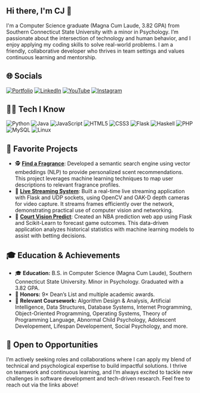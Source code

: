 ## Hi there, I'm CJ 👋

I'm a Computer Science graduate (Magna Cum Laude, 3.82 GPA) from Southern Connecticut State University with a minor in Psychology. I’m passionate about the intersection of technology and human behavior, and I enjoy applying my coding skills to solve real-world problems. I am a friendly, collaborative developer who thrives in team settings and values continuous learning and mentorship.

## 🌐 Socials
[![Portfolio](https://img.shields.io/badge/Portfolio-%23000000.svg?style=for-the-badge&logo=firefox&logoColor=#FF7139)](https://comonahan.com) [![LinkedIn](https://img.shields.io/badge/linkedin-%230077B5.svg?style=for-the-badge&logo=linkedin&logoColor=white)](https://www.linkedin.com/in/cornelius-monahan) [![YouTube](https://img.shields.io/badge/YouTube-%23FF0000.svg?style=for-the-badge&logo=YouTube&logoColor=white)](https://www.youtube.com/@CoMonahann) [![Instagram](https://img.shields.io/badge/Instagram-%23E4405F.svg?style=for-the-badge&logo=Instagram&logoColor=white)](https://www.instagram.com/cjmonahann)


## 🐱‍💻 Tech I Know
![Python](https://img.shields.io/badge/python-3670A0?style=for-the-badge&logo=python&logoColor=ffdd54) ![Java](https://img.shields.io/badge/java-%23ED8B00.svg?style=for-the-badge&logo=openjdk&logoColor=white) ![JavaScript](https://img.shields.io/badge/javascript-%23323330.svg?style=for-the-badge&logo=javascript&logoColor=%23F7DF1E) ![HTML5](https://img.shields.io/badge/html5-%23E34F26.svg?style=for-the-badge&logo=html5&logoColor=white) ![CSS3](https://img.shields.io/badge/css3-%231572B6.svg?style=for-the-badge&logo=css3&logoColor=white) ![Flask](https://img.shields.io/badge/flask-%23000.svg?style=for-the-badge&logo=flask&logoColor=white) ![Haskell](https://img.shields.io/badge/Haskell-5e5086?style=for-the-badge&logo=haskell&logoColor=white) ![PHP](https://img.shields.io/badge/php-%23777BB4.svg?style=for-the-badge&logo=php&logoColor=white) ![MySQL](https://img.shields.io/badge/mysql-4479A1.svg?style=for-the-badge&logo=mysql&logoColor=white) ![Linux](https://img.shields.io/badge/Linux-FCC624?style=for-the-badge&logo=linux&logoColor=black)

## 🚀 Favorite Projects

- 🕵️ [**Find a Fragrance**](https://github.com/CJMonahann/Find-a-Fragrance): Developed a semantic search engine using vector embeddings (NLP) to provide personalized scent recommendations. This project leverages machine learning techniques to map user descriptions to relevant fragrance profiles.
- 📡 [**Live Streaming System**](https://github.com/CJMonahann/CSC400-360-Sports-Watching-Service-Application): Built a real-time live streaming application with Flask and UDP sockets, using OpenCV and OAK-D depth cameras for video capture. It streams frames efficiently over the network, demonstrating practical use of computer vision and networking.
- 🏀 [**Court Vision Predict**](https://github.com/CJMonahann/Court-Vision-Predict): Created an NBA prediction web app using Flask and Scikit-Learn to forecast game outcomes. This data-driven application analyzes historical statistics with machine learning models to assist with betting decisions.

## 🎓 Education & Achievements

- 🎓 **Education:** B.S. in Computer Science (Magna Cum Laude), Southern Connecticut State University. Minor in Psychology. Graduated with a 3.82 GPA.
- 🏅 **Honors:** 9× Dean’s List and multiple academic awards.
- 📘 **Relevant Coursework:**  Algorithm Design & Analysis, Artificial Intelligence, Data Structures, Database Systems, Internet Programming, Object-Oriented Programming, Operating Systems, Theory of Programming Language, Abnormal Child Psychology, Adolescent Developement, Lifespan Developement, Social Psychology, and more.

## 🤝 Open to Opportunities

I’m actively seeking roles and collaborations where I can apply my blend of technical and psychological expertise to build impactful solutions. I thrive on teamwork and continuous learning, and I’m always excited to tackle new challenges in software development and tech-driven research. Feel free to reach out via the links above!
